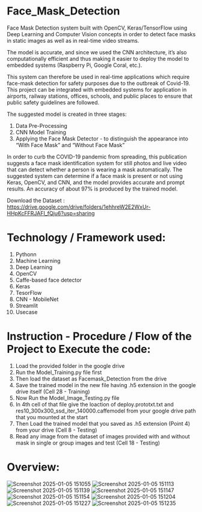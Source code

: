 # Face_Mask_Detection

Face Mask Detection system built with OpenCV, Keras/TensorFlow using Deep Learning and Computer Vision concepts in order to detect face masks in static images as well as in real-time video streams.

The model is accurate, and since we used the CNN architecture, it’s also computationally efficient and thus making it easier to deploy the model to embedded systems (Raspberry Pi, Google Coral, etc.).

This system can therefore be used in real-time applications which require face-mask detection for safety purposes due to the outbreak of Covid-19. This project can be integrated with embedded systems for application in airports, railway stations, offices, schools, and public places to ensure that public safety guidelines are followed.

The suggested model is created in three stages:
1. Data Pre-Processing
2. CNN Model Training
3. Applying the Face Mask Detector - to distinguish the appearance into “With Face Mask” and “Without Face Mask”

In order to curb the COVID-19 pandemic from spreading, this publication suggests a face mask 
identification system for still photos and live video that can detect whether a person is wearing a mask automatically. The suggested system can determine if a face mask is present or not using Keras, OpenCV, and CNN, and the model provides accurate and prompt results. An accuracy of about 97% is produced by the trained model.

Download the Dataset : https://drive.google.com/drive/folders/1ehhreW2E2WxUr-HHpKcFFRJAFI_fQju6?usp=sharing

# Technology / Framework used:

1. Pythonn
2. Machine Learning
3. Deep Learning
4. OpenCV
5. Caffe-based face detector
6. Keras
7. TesorFlow
8. CNN - MobileNet
9. Streamlit
10. Usecase

# Instruction - Procedure / Flow of the Project to Execute the code:

1. Load the provided folder in the google drive 
2. Run the Model_Training.py file first
3. Then load the dataset as Facemask_Detection from the drive
4. Save the trained model in the new file having .h5 extension in the google drive itself (Cell 28 - Training)
5. Now Run the Model_Image_Testing.py file
6. In 4th cell of that file give the loaction of deploy.prototxt.txt and res10_300x300_ssd_iter_140000.caffemodel from your google drive path that you mounted at the start
7. Then Load the trained model that you saved as .h5 extension (Point 4) from your drive (Cell 8 - Testing)
8. Read any image from the dataset of images provided with and without mask in single or group images and test (Cell 18 - Testing) 

# Overview:

![Screenshot 2025-01-05 151055](https://github.com/user-attachments/assets/ad9d640a-4bea-4f89-a5d5-8101d9bc1ae8)
![Screenshot 2025-01-05 151113](https://github.com/user-attachments/assets/67db7c3a-c1f2-4d62-85dd-845f42be33bc)
![Screenshot 2025-01-05 151139](https://github.com/user-attachments/assets/7f7991b6-2b1f-41e0-9b90-853512a90ab3)
![Screenshot 2025-01-05 151147](https://github.com/user-attachments/assets/c5d3759d-c2d8-446d-9f14-49a310550b3e)
![Screenshot 2025-01-05 151154](https://github.com/user-attachments/assets/1ce510da-05f6-4036-a490-f9c16eecf45c)
![Screenshot 2025-01-05 151204](https://github.com/user-attachments/assets/b5ea8b43-4e5c-4a85-bf74-687382647031)
![Screenshot 2025-01-05 151227](https://github.com/user-attachments/assets/6ad6ae7e-da77-4bb2-8135-e23961b1d9d7)
![Screenshot 2025-01-05 151235](https://github.com/user-attachments/assets/a6a940e1-1127-49f2-82ec-fcf195aa8de0)
